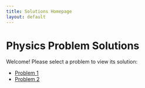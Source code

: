 ```yaml
---
title: Solutions Homepage
layout: default
---
```


# Physics Problem Solutions

Welcome!
Please select a problem to view its solution:

- [Problem 1](./problem_1/)
- [Problem 2](./problem_2/)

